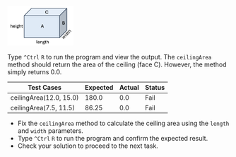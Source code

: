 <img src="../../common/images/room.png" alt=prism width=150>

Type `^Ctrl` `R` to run the program and view the output. The `ceilingArea` method 
should return the area of the ceiling (face C).
However, the method simply returns 0.0.

| Test Cases             | Expected | Actual| Status|
|------------------------|----------|----|---|
| ceilingArea(12.0, 15.0) | 180.0    |0.0| Fail|
| ceilingArea(7.5, 11.5) | 86.25    |0.0| Fail|

- Fix the `ceilingArea` method to calculate the ceiling area using the `length` and `width` parameters.
- Type `^Ctrl` `R` to run the program and confirm the expected result.
- Check your solution to proceed to the next task.

